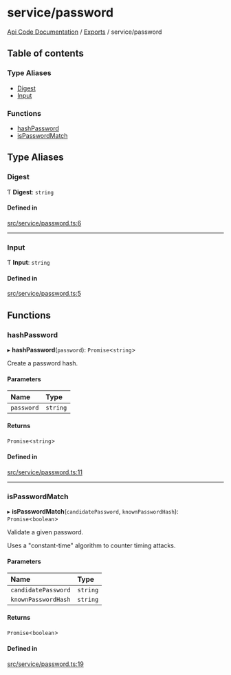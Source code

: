 # service/password
 
[Api Code Documentation](../README.md) / [Exports](../modules.md) / service/password

## Table of contents

### Type Aliases

- [Digest](service_password.md#digest)
- [Input](service_password.md#input)

### Functions

- [hashPassword](service_password.md#hashpassword)
- [isPasswordMatch](service_password.md#ispasswordmatch)

## Type Aliases

### Digest

Ƭ **Digest**: `string`

#### Defined in

[src/service/password.ts:6](https://github.com/openkfw/TruBudget/blob/3cf6626/api/src/service/password.ts#L6)

___

### Input

Ƭ **Input**: `string`

#### Defined in

[src/service/password.ts:5](https://github.com/openkfw/TruBudget/blob/3cf6626/api/src/service/password.ts#L5)

## Functions

### hashPassword

▸ **hashPassword**(`password`): `Promise`\<`string`\>

Create a password hash.

#### Parameters

| Name | Type |
| :------ | :------ |
| `password` | `string` |

#### Returns

`Promise`\<`string`\>

#### Defined in

[src/service/password.ts:11](https://github.com/openkfw/TruBudget/blob/3cf6626/api/src/service/password.ts#L11)

___

### isPasswordMatch

▸ **isPasswordMatch**(`candidatePassword`, `knownPasswordHash`): `Promise`\<`boolean`\>

Validate a given password.

Uses a "constant-time" algorithm to counter timing attacks.

#### Parameters

| Name | Type |
| :------ | :------ |
| `candidatePassword` | `string` |
| `knownPasswordHash` | `string` |

#### Returns

`Promise`\<`boolean`\>

#### Defined in

[src/service/password.ts:19](https://github.com/openkfw/TruBudget/blob/3cf6626/api/src/service/password.ts#L19)
